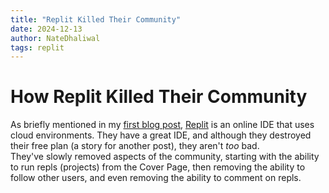 ```yaml
---
title: "Replit Killed Their Community"
date: 2024-12-13
author: NateDhaliwal
tags: replit
---
```


<h1>How Replit Killed Their Community</h1>


As briefly mentioned in my [first blog post](/NateDhaliwal-s-Blog/2024/12/13/My-First-Post.html), [Replit](https://replit.com) is an online IDE that uses cloud environments. They have a great IDE, and although they destroyed their free plan (a story for another post), they aren't *too* bad. <br>
They've slowly removed aspects of the community, starting with the ability to run repls (projects) from the Cover Page, then removing the ability to follow other users, and even removing the ability to comment on repls.
